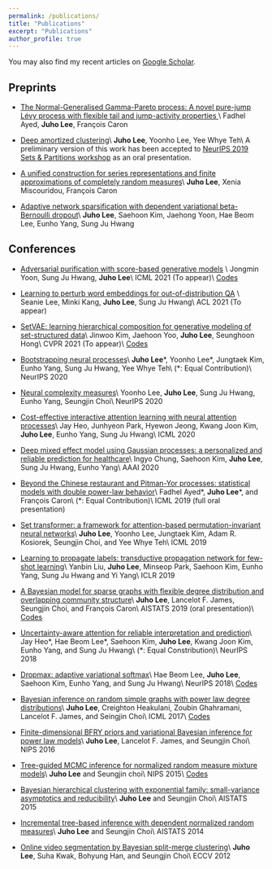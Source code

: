 ```yaml
---
permalink: /publications/
title: "Publications"
excerpt: "Publications"
author_profile: true
---
```

You may also find my recent articles on [Google
Scholar](https://scholar.google.co.kr/citations?user=Py4URJUAAAAJ&hl=en).

## Preprints
- [The Normal-Generalised Gamma-Pareto process: A novel pure-jump Lévy process with flexible tail and jump-activity properties
](https://arxiv.org/abs/2006.10968) \\
Fadhel Ayed, **Juho Lee**, François Caron

- [Deep amortized clustering](https://arxiv.org/abs/1909.13433)\\
**Juho Lee**, Yoonho Lee, Yee Whye Teh\\
A preliminary version of this work has been accepted to [NeurIPS 2019 Sets & Partitions workshop](https://www.sets.parts) as an oral presentation.

- [A unified construction for series representations and finite approximations of completely random measures](https://arxiv.org/abs/1905.10733)\\
**Juho Lee**, Xenia Miscouridou, François Caron

- [Adaptive network sparsification with dependent variational beta-Bernoulli dropout](https://arxiv.org/abs/1805.10896v3)\\
**Juho Lee**, Saehoon Kim, Jaehong Yoon, Hae Beom Lee, Eunho Yang, Sung Ju Hwang

## Conferences
- [Adversarial purification with score-based generative models](https://arxiv.org/abs/2106.06041) \\
Jongmin Yoon, Sung Ju Hwang, **Juho Lee**\\
ICML 2021 (To appear)\\
[Codes](https://github.com/jmyoon1/adp)

- [Learning to perturb word embeddings for out-of-distribution QA](https://arxiv.org/abs/2105.02692) \\
Seanie Lee, Minki Kang, **Juho Lee**, Sung Ju Hwang\\
ACL 2021 (To appear)

- [SetVAE: learning hierarchical composition for generative modeling of set-structured data](https://arxiv.org/abs/2103.15619)\\
Jinwoo Kim, Jaehoon Yoo, **Juho Lee**, Seunghoon Hong\\
CVPR 2021 (To appear)\\
[Codes](https://github.com/jw9730/setvae)

- [Bootstrapping neural processes](https://arxiv.org/abs/2008.02956)\\
**Juho Lee**\*, Yoonho Lee\*, Jungtaek Kim, Eunho Yang, Sung Ju Hwang, Yee Whye Teh\\
(*: Equal Contribution)\\
NeurIPS 2020

- [Neural complexity measures](https://arxiv.org/abs/2008.02953)\\
Yoonho Lee, **Juho Lee**, Sung Ju Hwang, Eunho Yang, Seungjin Choi\\
NeurIPS 2020

- [Cost-effective interactive attention learning with neural attention processes](https://arxiv.org/abs/2006.05419)\\
Jay Heo, Junhyeon Park, Hyewon Jeong, Kwang Joon Kim, **Juho Lee**, Eunho Yang, Sung Ju Hwang\\
ICML 2020

- [Deep mixed effect model using Gaussian processes: a personalized and reliable prediction for
  healthcare](https://arxiv.org/abs/1806.01551)\\
Ingyo Chung, Saehoon Kim, **Juho Lee**, Sung Ju Hwang, Eunho Yang\\
AAAI 2020

- [Beyond the Chinese restaurant and Pitman-Yor processes: statistical models with double power-law behavior](https://arxiv.org/abs/1902.04714)\\
Fadhel Ayed\*, **Juho Lee**\*, and François Caron\\
(*: Equal Contribution)\\
ICML 2019 (full oral presentation)

- [Set transformer: a framework for attention-based permutation-invariant neural networks](https://arxiv.org/abs/1810.00825v3)\\
**Juho Lee**, Yoonho Lee, Jungtaek Kim, Adam R. Kosiorek, Seungjin Choi, and Yee Whye Teh\\
ICML 2019

- [Learning to propagate labels: transductive propagation network for few-shot learning](https://arxiv.org/abs/1805.10002)\\
Yanbin Liu, **Juho Lee**, Minseop Park, Saehoon Kim, Eunho Yang, Sung Ju Hwang and Yi Yang\\
ICLR 2019

- [A Bayesian model for sparse graphs with flexible degree distribution and overlapping community structure](https://arxiv.org/abs/1810.01778)\\
**Juho Lee**, Lancelot F. James, Seungjin Choi, and François Caron\\
AISTATS 2019 (oral presentation)\\
[Codes](https://github.com/OxCSML-BayesNP/BNRG)

- [Uncertainty-aware attention for reliable interpretation and prediction](https://arxiv.org/abs/1805.09653)\\
Jay Heo\*, Hae Beom Lee\*, Saehoon Kim, **Juho Lee**, Kwang Joon Kim, Eunho Yang, and Sung Ju
Hwang\\
(*: Equal Constribution)\\
NeurIPS 2018

- [Dropmax: adaptive variational softmax](https://arxiv.org/abs/1712.07834)\\
Hae Beom Lee, **Juho Lee**, Saehoon Kim, Eunho Yang, and Sung Ju Hwang\\
NeurIPS 2018\\
[Codes](https://github.com/haebeom-lee/dropmax)

- [Bayesian inference on random simple graphs with power law degree distributions](http://proceedings.mlr.press/v70/lee17a.html)\\
**Juho Lee**, Creighton Heakulani, Zoubin Ghahramani, Lancelot F. James, and Seingjin Choi\\
ICML 2017\\
[Codes](https://github.com/juho-lee/powerlawgraph)

- [Finite-dimensional BFRY priors and variational Bayesian inference for power law models](https://papers.nips.cc/paper/6348-finite-dimensional-bfry-priors-and-variational-bayesian-inference-for-power-law-models)\\
**Juho Lee**, Lancelot F. James, and Seungjin Choi\\
NIPS 2016

- [Tree-guided MCMC inference for normalized random measure mixture models](https://papers.nips.cc/paper/5800-tree-guided-mcmc-inference-for-normalized-random-measure-mixture-models)\\
**Juho Lee** and Seungjin choi\\
NIPS 2015\\
[Codes](https://github.com/juho-lee/nrmm.cpp)

- [Bayesian hierarchical clustering with exponential family: small-variance asymptotics and reducibility](http://proceedings.mlr.press/v38/lee15c.html)\\
**Juho Lee** and Seungjin Choi\\
AISTATS 2015

- [Incremental tree-based inference with dependent normalized random measures](http://proceedings.mlr.press/v33/lee14.html)\\
**Juho Lee** and Seungjin Choi\\
AISTATS 2014

- [Online video segmentation by Bayesian split-merge clustering](https://link.springer.com/chapter/10.1007/978-3-642-33765-9_61)\\
**Juho Lee**, Suha Kwak, Bohyung Han, and Seungjin Choi\\
ECCV 2012
